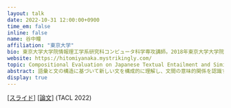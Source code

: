 ```yaml
---
layout: talk
date: 2022-10-31 12:00:00+0900
time_em: false
inline: false
name: 谷中瞳
affiliation: "東京大学"
bio: 東京大学大学院情報理工学系研究科コンピュータ科学専攻講師。2018年東京大学大学院工学系研究科システム創成学専攻博士課程修了、博士（工学）。2018年から2021年まで理化学研究所革新知能統合研究センター特別研究員、2021年東京大学卓越研究員に採択され現職に至る。理化学研究所AIPセンター自然言語理解チーム客員研究員兼任。
website: https://hitomiyanaka.mystrikingly.com/
topic: Compositional Evaluation on Japanese Textual Entailment and Similarity (JSICK：構成的推論・類似度データセットSICK日本語版の紹介)
abstract: 語彙と文の構造に基づいて新しい文を構成的に理解し、文間の意味的関係を認識することは、より人間らしい自然言語理解をコンピュータによって実現するために重要な課題の一つである。これまで自然言語理解のデータセットは英語を中心に進められており、日本語のデータセット構築は発展途上である。しかし、日本語には語順を変えても意味内容が変わらないという性質があり、この性質を用いることで、英語とは異なる観点で汎用言語モデルが自然言語の文を構成的に捉えているか分析することができる。本発表では、英語の構成的推論・類似度データセットSICKの日本語版であるJSICKの構築に至るまでの道のりと、JSICKを用いた汎用言語モデルの分析について紹介する。
display: true
---
```


 [[スライド]](https://speakerdeck.com/verypluming/compositional-evaluation-on-japanese-textual-entailment-and-similarity-jsick-gou-cheng-de-tui-lun-lei-si-du-detasetutosickri-ben-yu-ban-noshao-jie) [[論文]](https://arxiv.org/abs/2208.04826) (TACL 2022) 
